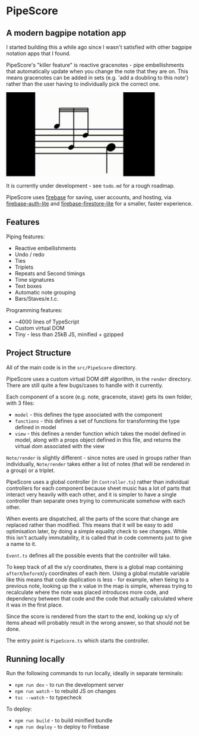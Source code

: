 # PipeScore
## A modern bagpipe notation app

I started building this a while ago since I wasn't satisfied with other bagpipe notation apps that I found.

PipeScore's "killer feature" is reactive gracenotes - pipe embellishments that automatically update when you change the note that they are on. This means gracenotes can be added in sets (e.g. 'add a doubling to this note') rather than the user having to individually pick the correct one.

![GIF of reactive gracenote](dragging-gracenote.gif)

It is currently under development - see `todo.md` for a rough roadmap.

PipeScore uses [firebase](https://firebase.google.com) for saving, user accounts, and hosting, via [firebase-auth-lite](https://github.com/samuelgozi/firebase-auth-lite) and [firebase-firestore-lite](https://github.com/samuelgozi/firebase-firestore-lite) for a smaller, faster experience.

## Features

Piping features:
* Reactive embellishments
* Undo / redo
* Ties
* Triplets
* Repeats and Second timings
* Time signatures
* Text boxes
* Automatic note grouping
* Bars/Staves/e.t.c.

Programming features:
* ~4000 lines of TypeScript
* Custom virtual DOM
* Tiny - less than 25kB JS, minified + gzipped

## Project Structure

All of the main code is in the `src/PipeScore` directory.

PipeScore uses a custom virtual DOM diff algorithm, in the `render` directory. There are still quite a few bugs/cases to handle with it currently.

Each component of a score (e.g. note, gracenote, stave) gets its own folder, with 3 files:
* `model` - this defines the type associated with the component
* `functions` - this defines a set of functions for transforming the type defined in model
* `view` - this defines a render function which takes the model defined in model, along with a props object defined in this file, and returns the virtual dom associated with the view

`Note/render` is slightly different - since notes are used in groups rather than individually, `Note/render` takes either a list of notes (that will be rendered in a group) or a triplet.

PipeScore uses a global controller (in `Controller.ts`) rather than individual controllers for each component because sheet music has a lot of parts that interact very heavily with each other, and it is simpler to have a single controller than separate ones trying to communicate somehow with each other.

When events are dispatched, all the parts of the score that change are replaced rather than modified. This means that it will be easy to add optimisation later, by doing a simple equality check to see changes. While this isn't actually immutability, it is called that in code comments just to give a name to it.

`Event.ts` defines all the possible events that the controller will take.

To keep track of all the x/y coordinates, there is a global map containing `afterX`/`beforeX`/`y` coordinates of each item. Using a global mutable variable like this means that code duplication is less - for example, when tieing to a previous note, looking up the x value in the map is simple, whereas trying to recalculate where the note was placed introduces more code, and dependency between that code and the code that actually calculated where it was in the first place.

Since the score is rendered from the start to the end, looking up x/y of items ahead will probably result in the wrong answer, so that should not be done.

The entry point is `PipeScore.ts` which starts the controller.

## Running locally

Run the following commands to run locally, ideally in separate terminals:
* `npm run dev` - to run the development server
* `npm run watch` - to rebuild JS on changes
* `tsc --watch` - to typecheck

To deploy:
* `npm run build` - to build minified bundle
* `npm run deploy` - to deploy to Firebase
